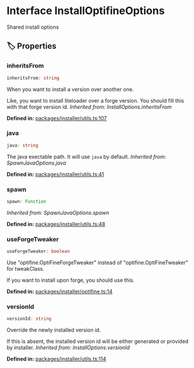 # Interface InstallOptifineOptions

Shared install options
## 🏷️ Properties

### inheritsFrom <Badge type="info" text="optional" />

```ts
inheritsFrom: string
```
When you want to install a version over another one.

Like, you want to install liteloader over a forge version.
You should fill this with that forge version id.
*Inherited from: InstallOptions.inheritsFrom*

<p style="font-size: 14px; color: var(--vp-c-text-2)">
<strong>Defined in:</strong> <a href="https://github.com/voxelum/minecraft-launcher-core-node/blob/master/packages/installer/utils.ts#L107" target="_blank" rel="noreferrer">packages/installer/utils.ts:107</a>
</p>


### java <Badge type="info" text="optional" />

```ts
java: string
```
The java exectable path. It will use ``java`` by default.
*Inherited from: SpawnJavaOptions.java*

<p style="font-size: 14px; color: var(--vp-c-text-2)">
<strong>Defined in:</strong> <a href="https://github.com/voxelum/minecraft-launcher-core-node/blob/master/packages/installer/utils.ts#L41" target="_blank" rel="noreferrer">packages/installer/utils.ts:41</a>
</p>


### spawn <Badge type="info" text="optional" />

```ts
spawn: Function
```
*Inherited from: SpawnJavaOptions.spawn*

<p style="font-size: 14px; color: var(--vp-c-text-2)">
<strong>Defined in:</strong> <a href="https://github.com/voxelum/minecraft-launcher-core-node/blob/master/packages/installer/utils.ts#L48" target="_blank" rel="noreferrer">packages/installer/utils.ts:48</a>
</p>


### useForgeTweaker <Badge type="info" text="optional" />

```ts
useForgeTweaker: boolean
```
Use "optifine.OptiFineForgeTweaker" instead of "optifine.OptiFineTweaker" for tweakClass.

If you want to install upon forge, you should use this.
<p style="font-size: 14px; color: var(--vp-c-text-2)">
<strong>Defined in:</strong> <a href="https://github.com/voxelum/minecraft-launcher-core-node/blob/master/packages/installer/optifine.ts#L14" target="_blank" rel="noreferrer">packages/installer/optifine.ts:14</a>
</p>


### versionId <Badge type="info" text="optional" />

```ts
versionId: string
```
Override the newly installed version id.

If this is absent, the installed version id will be either generated or provided by installer.
*Inherited from: InstallOptions.versionId*

<p style="font-size: 14px; color: var(--vp-c-text-2)">
<strong>Defined in:</strong> <a href="https://github.com/voxelum/minecraft-launcher-core-node/blob/master/packages/installer/utils.ts#L114" target="_blank" rel="noreferrer">packages/installer/utils.ts:114</a>
</p>


